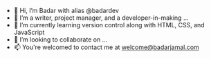 - 👋 Hi, I’m Badar with alias @badardev
- 👀 I’m a writer, project manager, and a developer-in-making ...
- 🌱 I’m currently learning version control along with HTML, CSS, and JavaScript
- 💞️ I’m looking to collaborate on ...
- 📫 You're welcomed to contact me at welcome@badarjamal.com


